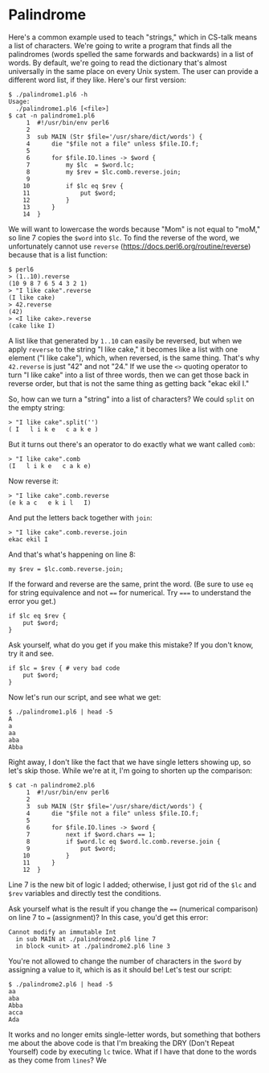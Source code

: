 # Palindrome

Here's a common example used to teach "strings," which in CS-talk means a list of characters.  We're going to write a program that finds all the palindromes (words spelled the same forwards and backwards) in a list of words.  By default, we're going to read the dictionary that's almost universally in the same place on every Unix system.  The user can provide a different word list, if they like.  Here's our first version:

```
$ ./palindrome1.pl6 -h
Usage:
  ./palindrome1.pl6 [<file>]
$ cat -n palindrome1.pl6
     1	#!/usr/bin/env perl6
     2
     3	sub MAIN (Str $file='/usr/share/dict/words') {
     4	    die "$file not a file" unless $file.IO.f;
     5
     6	    for $file.IO.lines -> $word {
     7	        my $lc  = $word.lc;
     8	        my $rev = $lc.comb.reverse.join;
     9
    10	        if $lc eq $rev {
    11	            put $word;
    12	        }
    13	    }
    14	}
```

We will want to lowercase the words because "Mom" is not equal to "moM," so line 7 copies the ```$word``` into ```$lc```.  To find the reverse of the word, we unfortunately cannot use ```reverse``` (https://docs.perl6.org/routine/reverse) because that is a list function:

```
$ perl6
> (1..10).reverse
(10 9 8 7 6 5 4 3 2 1)
> "I like cake".reverse
(I like cake)
> 42.reverse
(42)
> <I like cake>.reverse
(cake like I)
```

A list like that generated by ```1..10``` can easily be reversed, but when we apply ```reverse``` to the string "I like cake," it becomes like a list with one element ("I like cake"), which, when reversed, is the same thing.  That's why ```42.reverse``` is just "42" and not "24."  If we use the ```<>``` quoting operator to turn "I like cake" into a list of three words, then we can get those back in reverse order, but that is not the same thing as getting back "ekac ekil I."

So, how can we turn a "string" into a list of characters?  We could ```split``` on the empty string:

```
> "I like cake".split('')
( I   l i k e   c a k e )
```

But it turns out there's an operator to do exactly what we want called ```comb```:

```
> "I like cake".comb
(I   l i k e   c a k e)
```

Now reverse it:

```
> "I like cake".comb.reverse
(e k a c   e k i l   I)
```

And put the letters back together with ```join```:

```
> "I like cake".comb.reverse.join
ekac ekil I
```

And that's what's happening on line 8:

```
my $rev = $lc.comb.reverse.join;
```

If the forward and reverse are the same, print the word.  (Be sure to use ```eq``` for string equivalence and not ```==``` for numerical.  Try ```===``` to understand the error you get.)

```
if $lc eq $rev {
    put $word;
}
```

Ask yourself, what do you get if you make this mistake?  If you don't know, try it and see.

```
if $lc = $rev { # very bad code
    put $word;
}
```

Now let's run our script, and see what we get:

```
$ ./palindrome1.pl6 | head -5
A
a
aa
aba
Abba
```

Right away, I don't like the fact that we have single letters showing up, so let's skip those.  While we're at it, I'm going to shorten up the comparison:

```
$ cat -n palindrome2.pl6
     1	#!/usr/bin/env perl6
     2
     3	sub MAIN (Str $file='/usr/share/dict/words') {
     4	    die "$file not a file" unless $file.IO.f;
     5
     6	    for $file.IO.lines -> $word {
     7	        next if $word.chars == 1;
     8	        if $word.lc eq $word.lc.comb.reverse.join {
     9	            put $word;
    10	        }
    11	    }
    12	}
```

Line 7 is the new bit of logic I added; otherwise, I just got rid of the ```$lc``` and ```$rev``` variables and directly test the conditions.

Ask yourself what is the result if you change the ```==``` (numerical comparison) on line 7 to ```=``` (assignment)?  In this case, you'd get this error:

```
Cannot modify an immutable Int
  in sub MAIN at ./palindrome2.pl6 line 7
  in block <unit> at ./palindrome2.pl6 line 3
```

You're not allowed to change the number of characters in the ```$word``` by assigning a value to it, which is as it should be!  Let's test our script:

```
$ ./palindrome2.pl6 | head -5
aa
aba
Abba
acca
Ada
```

It works and no longer emits single-letter words, but something that bothers me about the above code is that I'm breaking the DRY (Don't Repeat Yourself) code by executing ```lc``` twice.  What if I have that done to the words as they come from ```lines```?  We 